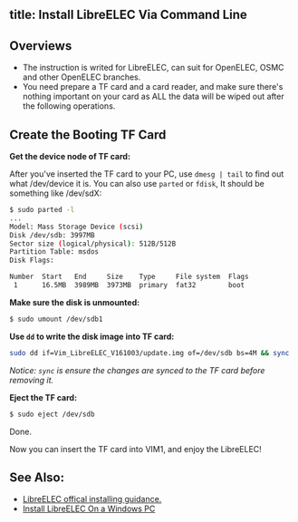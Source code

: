 title: Install LibreELEC Via Command Line
---


## Overviews
* The instruction is writed for LibreELEC, can suit for OpenELEC, OSMC and other OpenELEC branches.
* You need prepare a TF card and a card reader, and make sure there's nothing important on your card as ALL the data will be wiped out after the following operations.


## Create the Booting TF Card

**Get the device node of TF card:**

After you've inserted the TF card to your PC, use `dmesg | tail` to find out what /dev/device it is. 
You can also use `parted` or `fdisk`, It should be something like /dev/sdX:
```sh
$ sudo parted -l
...
Model: Mass Storage Device (scsi)
Disk /dev/sdb: 3997MB
Sector size (logical/physical): 512B/512B
Partition Table: msdos
Disk Flags: 

Number  Start   End     Size    Type     File system  Flags
 1      16.5MB  3989MB  3973MB  primary  fat32        boot
```

**Make sure the disk is unmounted:**
```sh
$ sudo umount /dev/sdb1
```

**Use `dd` to write the disk image into TF card:**
```sh
sudo dd if=Vim_LibreELEC_V161003/update.img of=/dev/sdb bs=4M && sync
```
*Notice: `sync` is ensure the changes are synced to the TF card before removing it.*


**Eject the TF card:**
```sh
$ sudo eject /dev/sdb
```

Done.

Now you can insert the TF card into VIM1, and enjoy the LibreELEC!


## See Also:
* [LibreELEC offical installing guidance.](https://wiki.libreelec.tv/index.php?title=Installation)
* [Install LibreELEC On a Windows PC](/vim1/InstallLibreELECViaWindows.html)
